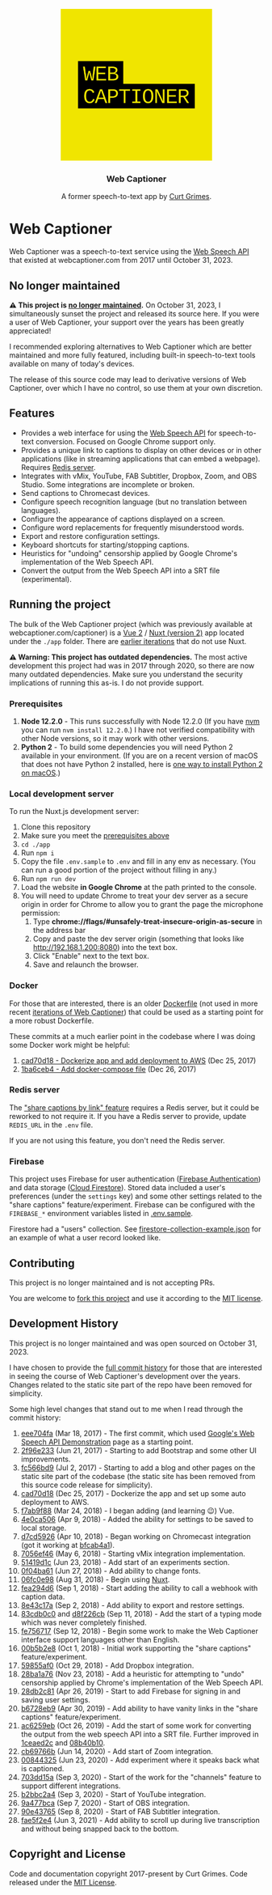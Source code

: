 <p align="center">
  <img src="./app/static/og-logo.png" alt="Web Captioner" width="300">
<br>
</p>

<h3 align="center">Web Captioner</h3>

<p align="center">A former speech-to-text app by <a href="https://curtgrimes.com">Curt Grimes</a>.</p>

# Web Captioner

Web Captioner was a speech-to-text service using the [Web Speech API](https://developer.mozilla.org/en-US/docs/Web/API/Web_Speech_API) that existed at webcaptioner.com from 2017 until October 31, 2023.

## No longer maintained

**⚠️ This project is [no longer maintained](#development-history).** On October 31, 2023, I simultaneously sunset the project and released its source here. If you were a user of Web Captioner, your support over the years has been greatly appreciated!

I recommended exploring alternatives to Web Captioner which are better maintained and more fully featured, including built-in speech-to-text tools available on many of today's devices.

The release of this source code may lead to derivative versions of Web Captioner, over which I have no control, so use them at your own discretion.

## Features

- Provides a web interface for using the [Web Speech API](https://developer.mozilla.org/en-US/docs/Web/API/SpeechRecognition) for speech-to-text conversion. Focused on Google Chrome support only.
- Provides a unique link to captions to display on other devices or in other applications (like in streaming applications that can embed a webpage). Requires [Redis server](#redis-server).
- Integrates with vMix, YouTube, FAB Subtitler, Dropbox, Zoom, and OBS Studio. Some integrations are incomplete or broken.
- Send captions to Chromecast devices.
- Configure speech recognition language (but no translation between languages).
- Configure the appearance of captions displayed on a screen.
- Configure word replacements for frequently misunderstood words.
- Export and restore configuration settings.
- Keyboard shortcuts for starting/stopping captions.
- Heuristics for "undoing" censorship applied by Google Chrome's implementation of the Web Speech API.
- Convert the output from the Web Speech API into a SRT file (experimental).

## Running the project

The bulk of the Web Captioner project (which was previously available at webcaptioner.com/captioner) is a [Vue 2](https://v2.vuejs.org/) / [Nuxt (version 2)](https://v2.nuxt.com/) app located under the `./app` folder. There are [earlier iterations](#development-history) that do not use Nuxt.

**⚠️ Warning: This project has outdated dependencies.** The most active development this project had was in 2017 through 2020, so there are now many outdated dependencies. Make sure you understand the security implications of running this as-is. I do not provide support.

### Prerequisites

1. **Node 12.2.0** - This runs successfully with Node 12.2.0 (If you have [nvm](https://github.com/nvm-sh/nvm) you can run `nvm install 12.2.0`.) I have not verified compatibility with other Node versions, so it may work with other versions.
1. **Python 2** - To build some dependencies you will need Python 2 available in your environment. (If you are on a recent version of macOS that does not have Python 2 installed, here is [one way to install Python 2 on macOS](https://dev.to/jordicuevas/how-to-install-python2-in-a-macbook-m1-with-brew-bhi).)

### Local development server

To run the Nuxt.js development server:

1. Clone this repository
1. Make sure you meet the [prerequisites above](#prerequisites)
1. `cd ./app`
1. Run `npm i`
1. Copy the file `.env.sample` to `.env` and fill in any env as necessary. (You can run a good portion of the project without filling in any.)
1. Run `npm run dev`
1. Load the website **in Google Chrome** at the path printed to the console.
1. You will need to update Chrome to treat your dev server as a secure origin in order for Chrome to allow you to grant the page the microphone permission:
   1. Type **chrome://flags/#unsafely-treat-insecure-origin-as-secure** in the address bar
   1. Copy and paste the dev server origin (something that looks like http://192.168.1.200:8080) into the text box.
   1. Click "Enable" next to the text box.
   1. Save and relaunch the browser.

### Docker

For those that are interested, there is an older [Dockerfile](Dockerfile) (not used in more recent [iterations of Web Captioner](#development-history)) that could be used as a starting point for a more robust Dockerfile.

These commits at a much earlier point in the codebase where I was doing some Docker work might be helpful:

1. [cad70d18 - Dockerize app and add deployment to AWS](https://github.com/curtgrimes/webcaptioner/commit/cad70d18b5c93a15840c6397014dd1f999449604) (Dec 25, 2017)
1. [1ba6ceb4 - Add docker-compose file](https://github.com/curtgrimes/webcaptioner/commit/1ba6ceb4f2da357da1dbf3ca202f592676f8ee61) (Dec 26, 2017)

### Redis server

The ["share captions by link" feature](#share-captions-by-link-feature) requires a Redis server, but it could be reworked to not require it. If you have a Redis server to provide, update `REDIS_URL` in the `.env` file.

If you are not using this feature, you don't need the Redis server.

### Firebase

This project uses Firebase for user authentication ([Firebase Authentication](https://firebase.google.com/docs/auth/)) and data storage ([Cloud Firestore](https://firebase.google.com/docs/firestore/)). Stored data included a user's preferences (under the `settings` key) and some other settings related to the "share captions" feature/experiment. Firebase can be configured with the `FIREBASE_*` environment variables listed in [.env.sample](./app/.env.sample).

Firestore had a "users" collection. See [firestore-collection-example.json](./firestore-collection-example.json) for an example of what a user record looked like.

## Contributing

This project is no longer maintained and is not accepting PRs.

You are welcome to [fork this project](https://github.com/curtgrimes/webcaptioner/fork) and use it according to the [MIT license](LICENSE.md).

## Development History

This project is no longer maintained and was open sourced on October 31, 2023.

I have chosen to provide the [full commit history](https://github.com/curtgrimes/webcaptioner/commits/) for those that are interested in seeing the course of Web Captioner's development over the years. Changes related to the static site part of the repo have been removed for simplicity.

Some high level changes that stand out to me when I read through the commit history:

1. [eee704fa](https://github.com/curtgrimes/webcaptioner/commit/eee704faf55b4a62c38776aba071c7ed5efa66b9) (Mar 18, 2017) - The first commit, which used [Google's Web Speech API Demonstration](https://www.google.com/chrome/demos/speech.html) page as a starting point.
1. [2f96e233](https://github.com/curtgrimes/webcaptioner/commit/2f96e233b3a701fda159d14b0c88bd83c8b2c2c4) (Jun 21, 2017) - Starting to add Bootstrap and some other UI improvements.
1. [fc566bd9](https://github.com/curtgrimes/webcaptioner/commit/fc566bd964403c45648c1c84c7b67ce1dbc22c72) (Jul 2, 2017) - Starting to add a blog and other pages on the static site part of the codebase (the static site has been removed from this source code release for simplicity).
1. [cad70d18](https://github.com/curtgrimes/webcaptioner/commit/cad70d18b5c93a15840c6397014dd1f999449604) (Dec 25, 2017) - Dockerize the app and set up some auto deployment to AWS.
1. [f7ab9f88](https://github.com/curtgrimes/webcaptioner/commit/f7ab9f8882f2f1ad979fdfa9897b68510128f084) (Mar 24, 2018) - I began adding (and learning 😉) Vue.
1. [4e0ca506](https://github.com/curtgrimes/webcaptioner/commit/4e0ca5060f1ca52e43401970fa0593d5aad3677b) (Apr 9, 2018) - Added the ability for settings to be saved to local storage.
1. [d7cd5926](https://github.com/curtgrimes/webcaptioner/commit/d7cd59266e5b0f0a4c4ac6bac32c282effeca473) (Apr 10, 2018) - Began working on Chromecast integration (got it working at [bfcab4a1](https://github.com/curtgrimes/webcaptioner/commit/bfcab4a19bff15adae3bd01893ff8d64cabfb244)).
1. [7056ef46](https://github.com/curtgrimes/webcaptioner/commit/7056ef464fa7a39a9050683fb41f73b59a99055c) (May 6, 2018) - Starting vMix integration implementation.
1. [51419d1c](https://github.com/curtgrimes/webcaptioner/commit/51419d1ce2ea6ab2cef669f338b1e0bef4226cde) (Jun 23, 2018) - Add start of an experiments section.
1. [0f04ba61](https://github.com/curtgrimes/webcaptioner/commit/0f04ba61f2ef6e01310b7cdc0834ae20af52e413) (Jun 27, 2018) - Add ability to change fonts.
1. [06fc0e98](https://github.com/curtgrimes/webcaptioner/commit/06fc0e9859e3d46db0cc2da32481423561abe68c) (Aug 31, 2018) - Begin using [Nuxt](https://v2.nuxt.com/).
1. [fea294d6](https://github.com/curtgrimes/webcaptioner/commit/fea294d6a98d1a3b0239a816c3e74bd2dcb10f98) (Sep 1, 2018) - Start adding the ability to call a webhook with caption data.
1. [8e43c17a](https://github.com/curtgrimes/webcaptioner/commit/8e43c17a8bfafaf8ac28b36214ca73d77afa66f9) (Sep 2, 2018) - Add ability to export and restore settings.
1. [83cdb0c0](https://github.com/curtgrimes/webcaptioner/commit/83cdb0c08786fe7ff28ef8553542e63b9c5729e8) and [d8f226cb](https://github.com/curtgrimes/webcaptioner/commit/d8f226cbc0541df420ebeeb684b3b1afea5b2f2c) (Sep 11, 2018) - Add the start of a typing mode which was never completely finished.
1. [fe756717](https://github.com/curtgrimes/webcaptioner/commit/fe7567172df783a838b07e996190bcc554621be0) (Sep 12, 2018) - Begin some work to make the Web Captioner interface support languages other than English.
1. [00b5b2e8](https://github.com/curtgrimes/webcaptioner/commit/00b5b2e84615a91c72c2f0d492b0b39af6c550dc) (Oct 1, 2018) - Initial work supporting the "share captions" feature/experiment.
1. [59855af0](https://github.com/curtgrimes/webcaptioner/commit/59855af09702e14c91158ad4664f2da0be0506bf) (Oct 29, 2018) - Add Dropbox integration.
1. [28ba1a76](https://github.com/curtgrimes/webcaptioner/commit/28ba1a7660ffa626321f0d87c5240d47407b7e89) (Nov 23, 2018) - Add a heuristic for attempting to "undo" censorship applied by Chrome's implementation of the Web Speech API.
1. [28db2c81](https://github.com/curtgrimes/webcaptioner/commit/28db2c81963485c9ef5077468899493dfaf176e8) (Apr 26, 2019) - Start to add Firebase for signing in and saving user settings.
1. [b6728eb9](https://github.com/curtgrimes/webcaptioner/commit/b6728eb995a5d8695f5977f6bf6036723065fc1e) (Apr 30, 2019) - Add ability to have vanity links in the "share captions" feature/experiment.
1. [ac6259eb](https://github.com/curtgrimes/webcaptioner/commit/ac6259eb059a39e016f3329f2be98e90e6186375) (Oct 26, 2019) - Add the start of some work for converting the output from the web speech API into a SRT file. Further improved in [1ceaed2c](https://github.com/curtgrimes/webcaptioner/commit/1ceaed2cc28590af6cfa021b2ad50af23fa87d6f) and [08b40b10](https://github.com/curtgrimes/webcaptioner/commit/08b40b10e9b6f177f1a5c5c563394b29da763267).
1. [cb69766b](https://github.com/curtgrimes/webcaptioner/commit/cb69766bfb1b1214834e9ff1c5a060edf2c0a041) (Jun 14, 2020) - Add start of Zoom integration.
1. [00844325](https://github.com/curtgrimes/webcaptioner/commit/008443258605ed47510f90a183956a31e34557bc) (Jun 23, 2020) - Add experiment where it speaks back what is captioned.
1. [703dd15a](https://github.com/curtgrimes/webcaptioner/commit/703dd15a403c59148c6fd1b0a5046f0ab4ba9496) (Sep 3, 2020) - Start of the work for the "channels" feature to support different integrations.
1. [b2bbc2a4](https://github.com/curtgrimes/webcaptioner/commit/b2bbc2a455d6575179827e6c2d08d30ed883c453) (Sep 3, 2020) - Start of YouTube integration.
1. [9a477bca](https://github.com/curtgrimes/webcaptioner/commit/9a477bca62a1c78c099ecc3059276f16e0a0a1c0) (Sep 7, 2020) - Start of OBS integration.
1. [90e43765](https://github.com/curtgrimes/webcaptioner/commit/90e43765cbfead79fe886adabd73099d85e5516f) (Sep 8, 2020) - Start of FAB Subtitler integration.
1. [fae5f2e4](https://github.com/curtgrimes/webcaptioner/commit/fae5f2e4e00c7d05982ee6f5d0c98217aff673f0) (Jun 3, 2021) - Add ability to scroll up during live transcription and without being snapped back to the bottom.

## Copyright and License

Code and documentation copyright 2017-present by Curt Grimes. Code released under the [MIT License](LICENSE.md).

